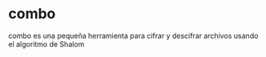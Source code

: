 # combo
combo es una pequeña herramienta para cifrar y descifrar archivos usando el algoritmo de Shalom
